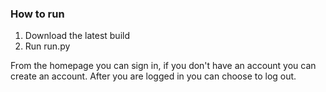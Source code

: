 ### How to run

1. Download the latest build
2. Run run.py

From the homepage you can sign in, if you don't have an account you can create an account. After you are logged in you can choose to log out.
